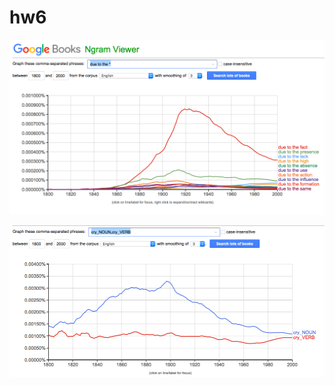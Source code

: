 # hw6
![](https://github.com/Hilkovskalyona/hw6/blob/master/due%20to%20the%20*.png)

![](https://github.com/Hilkovskalyona/hw6/blob/master/cry.png)

